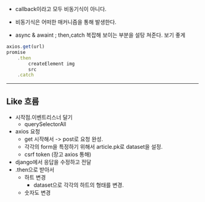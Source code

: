 - callback이라고 모두 비동기식이 아니다.
- 비동기식은 어떠한 매커니즘을 통해 발생한다.

- async & awaint ; then,catch 복잡해 보이는 부분을 설탕 쳐준다. 보기 좋게

```javascript
axios.get(url)
promise
	.then
		createElement img
        src
    .catch
```

***

## Like 흐름

- 시작점.이벤트리스너 달기
  - querySelectorAll
- axios 요청
  - get 시작해서 -> post로 요청 완성.
  - 각각의 form을 특정하기 위해서 article.pk로 dataset을 설정.
  - csrf token (장고 axios 통해)
- django에서 응답을 수정하고 전달
- .then으로 받아서
  - 하트 변경
    - dataset으로 각각의 하트의 형태를 변경.
  - 숫자도 변경